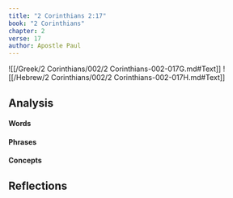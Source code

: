 ```yaml
---
title: "2 Corinthians 2:17"
book: "2 Corinthians"
chapter: 2
verse: 17
author: Apostle Paul
---
```

![[/Greek/2 Corinthians/002/2 Corinthians-002-017G.md#Text]]
![[/Hebrew/2 Corinthians/002/2 Corinthians-002-017H.md#Text]]

## Analysis

#### Words

#### Phrases

#### Concepts

## Reflections
